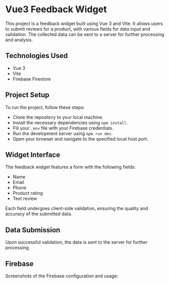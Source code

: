 # Vue3 Feedback Widget
This project is a feedback widget built using Vue 3 and Vite. It allows users to submit reviews for a product, with various fields for data input and validation. The collected data can be sent to a server for further processing and analysis.

## Technologies Used
- Vue 3
- Vite
- Firebase Firestore

## Project Setup
To run the project, follow these steps:

- Clone the repository to your local machine.
- Install the necessary dependencies using `npm install`.
- Fill your `.env` file with your Firebase credentials.
- Run the development server using `npm run dev`.
- Open your browser and navigate to the specified local host port.

## Widget Interface
The feedback widget features a form with the following fields:

- Name
- Email
- Phone
- Product rating
- Text review

Each field undergoes client-side validation, ensuring the quality and accuracy of the submitted data.

## Data Submission
Upon successful validation, the data is sent to the server for further processing.

## Firebase
Screenshots of the Firebase configuration and usage:

